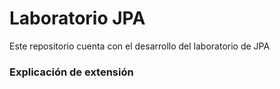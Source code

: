 # Laboratorio JPA

Este repositorio cuenta con el desarrollo del laboratorio de JPA

### Explicación de extensión

